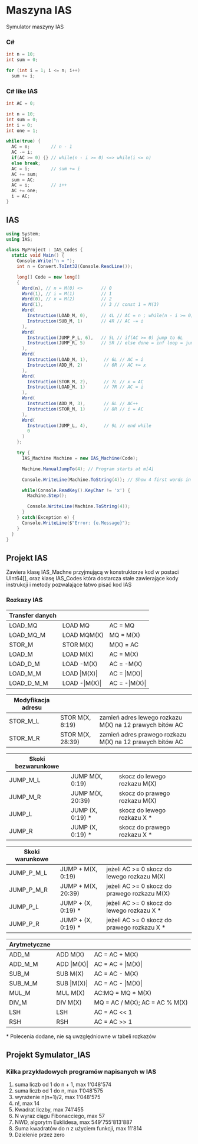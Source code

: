 # Maszyna IAS
Symulator maszyny IAS

### C#

```C#
int n = 10;
int sum = 0;

for (int i = 1; i <= n; i++)
  sum += i;
```

### C# like IAS

```C#
int AC = 0;

int n = 10;
int sum = 0;
int i = 0;
int one = 1;

while(true) {
  AC = n;        // n - 1
  AC -= i;
  if(AC >= 0) {} // while(n - i >= 0) <=> while(i <= n)
  else break;
  AC = i;        // sum += i
  AC += sum;
  sum = AC;
  AC = i;        // i++
  AC += one;
  i = AC;
}
```

## IAS

```C#
using System;
using IAS;

class MyProject : IAS_Codes {
  static void Main() {
    Console.Write("n = ");
    int n = Convert.ToInt32(Console.ReadLine());

    long[] Code = new long[]
    {
      Word(n), // n = M(0) <>       // 0
      Word(1), // i = M(1)          // 1
      Word(0), // x = M(2)          // 2
      Word(1),                      // 3 // const 1 = M(3)
      Word(
        Instruction(LOAD_M, 0),     // 4L // AC = n ; while(n - i >= 0)
        Instruction(SUB_M, 1)       // 4R // AC -= i
      ),
      Word(
        Instruction(JUMP_P_L, 6),   // 5L // if(AC >= 0) jump to 6L
        Instruction(JUMP_R, 5)      // 5R // else done = inf loop = jump to 5R
      ),
      Word(
        Instruction(LOAD_M, 1),      // 6L // AC = i
        Instruction(ADD_M, 2)        // 6R // AC += x
      ),
      Word(
        Instruction(STOR_M, 2),      // 7L // x = AC
        Instruction(LOAD_M, 1)       // 7R // AC = i
      ),
      Word(
        Instruction(ADD_M, 3),       // 8L // AC++
        Instruction(STOR_M, 1)       // 8R // i = AC
      ),
      Word(
        Instruction(JUMP_L, 4),      // 9L // end while
        0
      )
    };

    try {
      IAS_Machine Machine = new IAS_Machine(Code);

      Machine.ManualJumpTo(4); // Program starts at m[4]

      Console.WriteLine(Machine.ToString(4)); // Show 4 first words in memory - m[0-3]

      while(Console.ReadKey().KeyChar != 'x') {
        Machine.Step();

        Console.WriteLine(Machine.ToString(4));
      }
    } catch(Exception e) {
      Console.WriteLine($"Error: {e.Message}");
    }
  }
}
```

## Projekt IAS
Zawiera klasę IAS_Machne przyjmującą w konstruktorze kod w postaci UInt64[], 
oraz klasę IAS_Codes która dostarcza stałe zawierające kody instrukcji i 
metody pozwalające łatwo pisać kod IAS

### Rozkazy IAS

| Transfer danych |              |                |
| ------------- | -------------- |--------------- |
| LOAD_MQ       | LOAD MQ        | AC = MQ        |
| LOAD_MQ_M     | LOAD MQM(X)    | MQ = M(X)      |
| STOR_M        | STOR M(X)      | M(X) = AC      |
| LOAD_M        | LOAD M(X)      | AC = M(X)      |
| LOAD_D_M      | LOAD -M(X)     | AC = -M(X)     |
| LOAD_M_M      | LOAD \|M(X)\|  | AC = \|M(X)\|  |
| LOAD_D_M_M    | LOAD -\|M(X)\| | AC = -\|M(X)\| |

| Modyfikacja adresu |              |                                                          |
| -------------- | ---------------- | -------------------------------------------------------- |
| STOR_M_L       | STOR M(X, 8:19)  | zamień adres lewego rozkazu M(X) na 12 prawych bitów AC  |
| STOR_M_R       | STOR M(X, 28:39) | zamień adres prawego rozkazu M(X) na 12 prawych bitów AC |

| Skoki bezwarunkowe |             |                               |
| ------------- | ---------------- | ------------------------------|
| JUMP_M_L      | JUMP M(X, 0:19)  | skocz do lewego rozkazu M(X)  |
| JUMP_M_R      | JUMP M(X, 20:39) | skocz do prawego rozkazu M(X) |
| JUMP_L        | JUMP (X, 0:19) * | skocz do lewego rozkazu X   * |
| JUMP_R        | JUMP (X, 0:19) * | skocz do prawego rozkazu X  * |

| Skoki warunkowe |                    |                                              |
| --------------- | ------------------ | ---------------------------------------------|
| JUMP_P_M_L      | JUMP + M(X, 0:19)  | jeżeli AC >= 0 skocz do lewego rozkazu M(X)  |
| JUMP_P_M_R      | JUMP + M(X, 20:39) | jeżeli AC >= 0 skocz do prawego rozkazu M(X) |
| JUMP_P_L        | JUMP + (X, 0:19) * | jeżeli AC >= 0 skocz do lewego rozkazu X   * |
| JUMP_P_R        | JUMP + (X, 0:19) * | jeżeli AC >= 0 skocz do prawego rozkazu X  * |

| Arytmetyczne |              |                                |
| ------------ | ------------ | -------------------------------|
| ADD_M        | ADD M(X)     | AC = AC + M(X)                 |
| ADD_M_M      | ADD \|M(X)\| | AC = AC + \|M(X)\|             |
| SUB_M        | SUB M(X)     | AC = AC - M(X)                 |
| SUB_M_M      | SUB \|M(X)\| | AC = AC - \|M(X)\|             |
| MUL_M        | MUL M(X)     | AC:MQ = MQ * M(X)              |
| DIV_M        | DIV M(X)     | MQ = AC / M(X); AC = AC % M(X) |
| LSH          | LSH          | AC = AC << 1                   |
| RSH          | RSH          | AC = AC >> 1                   |

\* Polecenia dodane, nie są uwzględniowne w tabeli rozkazów

## Projekt Symulator_IAS

### Kilka przykładowych programów napisanych w IAS
1) suma liczb od 1 do n + 1, max 1'048'574
2) suma liczb od 1 do n, max 1'048'575
3) wyrażenie n(n+1)/2, max 1'048'575
4) n!, max 14
5) Kwadrat liczby, max 741'455
6) N wyraz ciągu Fibonacciego, max 57
7) NWD, algorytm Euklidesa, max 549'755'813'887
8) Suma kwadratów do n z użyciem funkcji, max 11'814
9) Dzielenie przez zero
